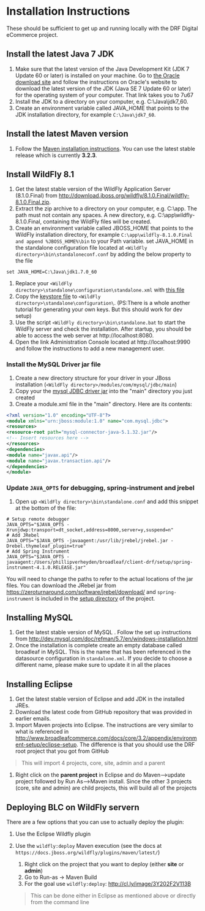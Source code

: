 # Installation Instructions

These should be sufficient to get up and running locally with the DRF Digital eCommerce project.

## Install the latest Java 7 JDK
1. Make sure that the latest version of the Java Development Kit (JDK 7 Update 60 or later) is installed on your machine. Go to [the Oracle download site](http://www.oracle.com/technetwork/java/javase/downloads/jdk7-downloads-1880260.html) and follow the instructions on Oracle's website to download the latest version of the JDK (Java SE 7 Update 60 or later) for the operating system of your computer. That link takes you to 7u67
1. Install the JDK to a directory on your computer, e.g. C:\Java\jdk7_60.
1. Create an environment variable called JAVA_HOME that points to the JDK installation directory, for example `C:\Java\jdk7_60`.

## Install the latest Maven version
1. Follow the [Maven installation instructions](http://maven.apache.org/download.cgi#Installation). You can use the latest stable release which is currently **3.2.3**.


## Install WildFly 8.1
1.  Get the latest stable version of the WildFly Application Server (8.1.0.Final) from http://download.jboss.org/wildfly/8.1.0.Final/wildfly-8.1.0.Final.zip.
1. Extract the zip archive to a directory on your computer, e.g. C:\app. The path must not contain any spaces. A new directory, e.g. C:\app\wildfly-8.1.0.Final, containing the WildFly files will be created.
1. Create an environment variable called JBOSS_HOME that points to the WildFly installation directory, for example `C:\app\wildfly-8.1.0.Final and append %JBOSS_HOME%\bin` to your Path variable.
set JAVA_HOME in the standalone configuration file located at `<WildFly directory>\bin\standaloneconf.conf` by adding the below property to the file

```
set JAVA_HOME=C:\Java\jdk1.7.0_60
```

1. Replace your `<WildFly directory>\standalone\configuration\standalone.xml` with [this file](setup/standalone.xml)
1. Copy the [keystore file](setup/blc-example.keystore) to `<WildFly directory>\standalone\configuration\`. (PS:There is a whole another tutorial for generating your own keys. But this should work for dev setup)
1. Use the script `<WildFly directory>\bin\standalone.bat` to start the WildFly server and check the installation. After startup, you should be able to access the web server at http://localhost:8080.
1. Open the link Administration Console located at http://localhost:9990 and follow the instructions to add a new management user.

### Install the MySQL Driver jar file
1. Create a new directory structure for your driver in your JBoss installation (`<WildFly directory>/modules/com/mysql/jdbc/main`)
1. Copy your the [mysql JDBC driver jar](setup/mysql-connector-java-5.1.32.jar) into the "main" directory you just created
1. Create a module.xml file in the "main" directory. Here are its contents:

```xml
<?xml version="1.0" encoding="UTF-8"?>
<module xmlns="urn:jboss:module:1.0" name="com.mysql.jdbc">
<resources>
<resource-root path="mysql-connector-java-5.1.32.jar"/>
<!-- Insert resources here -->
</resources>
<dependencies>
<module name="javax.api"/>
<module name="javax.transaction.api"/>
</dependencies>
</module>
```

### Update `JAVA_OPTS` for debugging, spring-instrument and jrebel
1. Open up `<WildFly directory>\bin\standalone.conf` and add this snippet at the bottom of the file:

```
# Setup remote debugger
JAVA_OPTS="$JAVA_OPTS -Xrunjdwp:transport=dt_socket,address=8000,server=y,suspend=n"
# Add JRebel
JAVA_OPTS="$JAVA_OPTS -javaagent:/usr/lib/jrebel/jrebel.jar -Drebel.thymeleaf_plugin=true"
# Add Spring Instrument
JAVA_OPTS="$JAVA_OPTS -javaagent:/Users/phillipverheyden/broadleaf/client-drf/setup/spring-instrument-4.1.0.RELEASE.jar"
```

You will need to change the paths to refer to the actual locations of the jar files. You can download the JRebel jar from https://zeroturnaround.com/software/jrebel/download/ and `spring-instrument` is included in the [setup directory](setup/spring-instrument-4.1.0.RELEASE.jar) of the project.


## Installing MySQL
1. Get the latest stable version of MySQL . Follow the set up instructions from http://dev.mysql.com/doc/refman/5.7/en/windows-installation.html
1. Once the installation is complete create an empty database called broadleaf in MySQL. This is the name that has been referenced in the datasource configuration in `standalone.xml`. If you decide to choose a different name, please make sure to update it in all the places

## Installing Eclipse
1. Get the latest stable version of Eclipse and add JDK in the installed JREs.
1. Download the latest code from GitHub repository that was provided in earlier emails.
1. Import Maven projects into Eclipse. The instructions are very similar to what is referenced in http://www.broadleafcommerce.com/docs/core/3.2/appendix/environment-setup/eclipse-setup. The difference is that you should use the DRF root project that you got from GitHub

> This will import 4 projects, core, site, admin and a parent 

1. Right click on the **parent project** in Eclipse and do Maven-->update project followed by Run As-->Maven install. Since the other 3 projects (core, site and admin) are child projects, this will build all of the projects

## Deploying BLC on WildFly servern

There are a few options that you can use to actually deploy the plugin: 

1. Use the Eclipse Wildfly plugin
1. Use the `wildfly:deploy` Maven execution (see the docs at `https://docs.jboss.org/wildfly/plugins/maven/latest/`)
    1. Right click on the project that you want to deploy (either **site** or **admin**)
    1. Go to Run-as -> Maven Build
    2. For the goal use `wildfly:deploy`: http://cl.ly/image/3Y202F2V113B

    > This can be done either in Eclipse as mentioned above or directly from the command line


